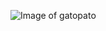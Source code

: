 ![Image of gatopato](https://www.google.ca/url?sa=i&source=images&cd=&cad=rja&uact=8&ved=2ahUKEwixxeed38XeAhWFiVQKHTvIBSEQjRx6BAgBEAU&url=https%3A%2F%2Ftwitter.com%2FPatoGatoLupa&psig=AOvVaw3u7rP24INqqChXayE-e2dP&ust=1541798827850545)










